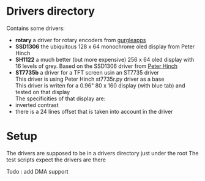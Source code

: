 # Drivers directory
 Contains some drivers:
-  **rotary** a driver for rotary encoders from [gurgleapps](https://github.com/gurgleapps/rotary-encoder)
-  **SSD1306** the ubiquitous 128 x 64 monochrome oled display from Peter Hinch  
-  **SH1122** a much better (but more expensive) 256 x 64 oled display with 16 levels of grey. Based on the SSD1306 driver from [Peter Hinch](https://github.com/peterhinch/micropython-nano-gui)
-  **ST7735b** a driver for a TFT screen usin an ST7735 driver  
This driver is using Peter Hinch st7735r.py driver as a base  
This driver is writen for a 0.96" 80 x 160 display (with blue tab) and tested on that display  
The specificities of that display are:  
-  inverted contrast
-  there is a 24 lines offset that is taken into account in the driver

# Setup
The drivers are supposed to be in a drivers directory just under the root
The test scripts expect the drivers are there

Todo : add DMA support
 
